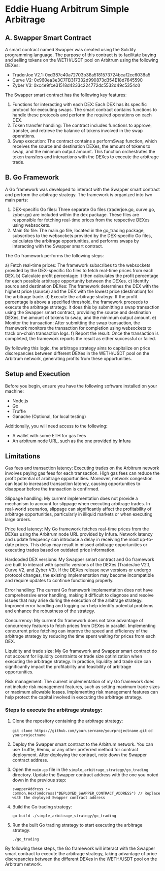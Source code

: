 # Eddie Huang Arbitrum Simple Arbitrage

## A. Swapper Smart Contract

A smart contract named Swapper was created using the Solidity programming language. The purpose of this contract is to facilitate buying and selling tokens on the WETH/USDT pool on Arbitrum using the following DEXes:

- TraderJoe V2.1: 0xd387c40a72703b38a5181573724bcaf2ce6038a5
- Curve V2: 0x960ea3e3C7FB317332d990873d354E18d7645590
- Zyber V3: 0xc4e9fce31518d4233c224772dc5532d49c5354c0

The Swapper smart contract has the following key features:

1. Functions for interacting with each DEX: Each DEX has its specific protocol for executing swaps. The smart contract contains functions to handle these protocols and perform the required operations on each DEX.
2. Token transfer handling: The contract includes functions to approve, transfer, and retrieve the balance of tokens involved in the swap operations.
3. Swap execution: The contract contains a performSwap function, which receives the source and destination DEXes, the amount of tokens to swap, and the minimum output amount. This function orchestrates the token transfers and interactions with the DEXes to execute the arbitrage trade.

## B. Go Framework

A Go framework was developed to interact with the Swapper smart contract and perform the arbitrage strategy. The framework is organized into two main parts:

1. DEX-specific Go files: Three separate Go files (traderjoe.go, curve.go, zyber.go) are included within the dex package. These files are responsible for fetching real-time prices from the respective DEXes using websockets.
2. Main Go file: The main.go file, located in the go_trading package, subscribes to the websockets provided by the DEX-specific Go files, calculates the arbitrage opportunities, and performs swaps by interacting with the Swapper smart contract.

The Go framework performs the following steps:

a) Fetch real-time prices: The framework subscribes to the websockets provided by the DEX-specific Go files to fetch real-time prices from each DEX.
b) Calculate profit percentage: It then calculates the profit percentage for each possible arbitrage opportunity between the DEXes.
c) Identify source and destination DEXes: The framework determines the DEX with the highest price (source) and the DEX with the lowest price (destination) for the arbitrage trade.
d) Execute the arbitrage strategy: If the profit percentage is above a specified threshold, the framework proceeds to execute the arbitrage strategy. It does this by submitting a swap transaction using the Swapper smart contract, providing the source and destination DEXes, the amount of tokens to swap, and the minimum output amount.
e) Monitor the transaction: After submitting the swap transaction, the framework monitors the transaction for completion using websockets to track on-chain transaction logs.
f) Report the result: Once the transaction is completed, the framework reports the result as either successful or failed.

By following this logic, the arbitrage strategy aims to capitalize on price discrepancies between different DEXes in the WETH/USDT pool on the Arbitrum network, generating profits from these opportunities.

## Setup and Execution

Before you begin, ensure you have the following software installed on your machine:

- Node.js
- Go
- Truffle
- Ganache (Optional, for local testing)

Additionally, you will need access to the following:

- A wallet with some ETH for gas fees
- An arbitrum node URL, such as the one provided by Infura

## Limitations
Gas fees and transaction latency: Executing trades on the Arbitrum network involves paying gas fees for each transaction. High gas fees can reduce the profit potential of arbitrage opportunities. Moreover, network congestion can lead to increased transaction latency, causing opportunities to disappear before the transaction is confirmed.

Slippage handling: My current implementation does not provide a mechanism to account for slippage when executing arbitrage trades. In real-world scenarios, slippage can significantly affect the profitability of arbitrage opportunities, particularly in illiquid markets or when executing large orders.

Price feed latency: My Go framework fetches real-time prices from the DEXes using the Arbitrum node URL provided by Infura. Network latency and update frequency can introduce a delay in receiving the most up-to-date prices. This delay may result in missed arbitrage opportunities or executing trades based on outdated price information.

Hardcoded DEX versions: My Swapper smart contract and Go framework are built to interact with specific versions of the DEXes (TraderJoe V2.1, Curve V2, and Zyber V3). If the DEXes release new versions or undergo protocol changes, the existing implementation may become incompatible and require updates to continue functioning properly.

Error handling: The current Go framework implementation does not have comprehensive error handling, making it difficult to diagnose and resolve issues that may arise during the execution of the arbitrage strategy. Improved error handling and logging can help identify potential problems and enhance the robustness of the strategy.

Concurrency: My current Go framework does not take advantage of concurrency features to fetch prices from DEXes in parallel. Implementing concurrent price fetching can improve the speed and efficiency of the arbitrage strategy by reducing the time spent waiting for prices from each DEX.

Liquidity and trade size: My Go framework and Swapper smart contract do not account for liquidity constraints or trade size optimization when executing the arbitrage strategy. In practice, liquidity and trade size can significantly impact the profitability and feasibility of arbitrage opportunities.

Risk management: The current implementation of my Go framework does not include risk management features, such as setting maximum trade sizes or maximum allowable losses. Implementing risk management features can help protect the capital involved in executing the arbitrage strategy.

### Steps to execute the arbitrage strategy:

1. Clone the repository containing the arbitrage strategy:

   `git clone https://github.com/yourusername/yourprojectname.git`
   `cd yourprojectname`

2. Deploy the Swapper smart contract to the Arbitrum network. You can use Truffle, Remix, or any other preferred method for contract deployment. After deploying the contract, note down the Swapper contract address.

3. Open the `main.go` file in the `simple_arbitrage_strategy/go_trading` directory. Update the Swapper contract address with the one you noted down in the previous step:

   `swapperAddress := common.HexToAddress("DEPLOYED_SWAPPER_CONTRACT_ADDRESS") // Replace with the deployed Swapper contract address`

4. Build the Go trading strategy:

   `go build ./simple_arbitrage_strategy/go_trading`

5. Run the built Go trading strategy to start executing the arbitrage strategy:

   `./go_trading`

By following these steps, the Go framework will interact with the Swapper smart contract to execute the arbitrage strategy, taking advantage of price discrepancies between the different DEXes in the WETH/USDT pool on the Arbitrum network.
